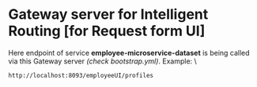 # Gateway server for Intelligent Routing [for Request form UI]

Here endpoint of service **employee-microservice-dataset** is being called via this Gateway server *(check bootstrap.yml)*.
Example:
\

`http://localhost:8093/employeeUI/profiles
`
